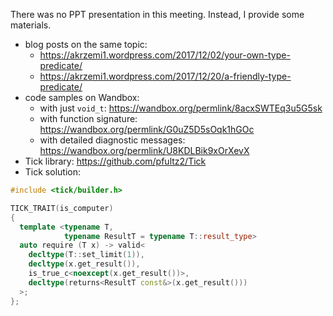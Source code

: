 There was no PPT presentation in this meeting. Instead, I provide some materials.

* blog posts on the same topic:
  * https://akrzemi1.wordpress.com/2017/12/02/your-own-type-predicate/
  * https://akrzemi1.wordpress.com/2017/12/20/a-friendly-type-predicate/
* code samples on Wandbox:
  * with just `void_t`: https://wandbox.org/permlink/8acxSWTEq3u5G5sk
  * with function signature: https://wandbox.org/permlink/G0uZ5D5sOqk1hGOc
  * with detailed diagnostic messages: https://wandbox.org/permlink/U8KDLBik9xOrXevX
* Tick library: https://github.com/pfultz2/Tick
* Tick solution:

```c++
#include <tick/builder.h>

TICK_TRAIT(is_computer)
{
  template <typename T,
            typename ResultT = typename T::result_type>
  auto require (T x) -> valid<
    decltype(T::set_limit(1)),
    decltype(x.get_result()),
    is_true_c<noexcept(x.get_result())>,
    decltype(returns<ResultT const&>(x.get_result()))
  >;
};
```
